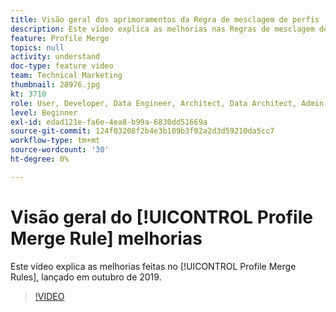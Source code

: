 ```yaml
---
title: Visão geral dos aprimoramentos da Regra de mesclagem de perfis
description: Este vídeo explica as melhorias nas Regras de mesclagem de perfis, lançadas em outubro de 2019.
feature: Profile Merge
topics: null
activity: understand
doc-type: feature video
team: Technical Marketing
thumbnail: 28976.jpg
kt: 3710
role: User, Developer, Data Engineer, Architect, Data Architect, Admin, Leader
level: Beginner
exl-id: edad121e-fa6e-4ea8-b99a-6830dd51669a
source-git-commit: 124f03208f2b4e3b109b3f02a2d3d59210da5cc7
workflow-type: tm+mt
source-wordcount: '30'
ht-degree: 0%

---
```


# Visão geral do [!UICONTROL Profile Merge Rule] melhorias

Este vídeo explica as melhorias feitas no [!UICONTROL Profile Merge Rules], lançado em outubro de 2019.

>[!VIDEO](https://video.tv.adobe.com/v/28976/?quality=12)

